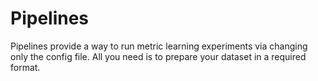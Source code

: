 # Pipelines
Pipelines provide a way to run metric learning experiments via changing only the config file.
All you need is to prepare your dataset in a required format.
